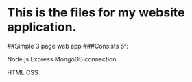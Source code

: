 # This is the files for my website application. 

##Simple 3 page web app 
###Consists of:

Node.js
Express
MongoDB connection

HTML
CSS
